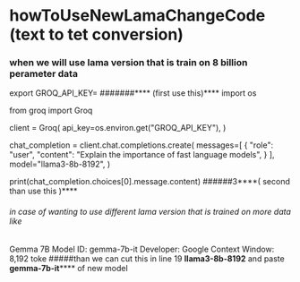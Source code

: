 # howToUseNewLamaChangeCode (text to tet conversion)
### when we will use lama version that is train on 8 billion perameter data
export GROQ_API_KEY=<your-api-key-here>   #######**** (first use this)****
import os

from groq import Groq

client = Groq(
    api_key=os.environ.get("GROQ_API_KEY"),
)

chat_completion = client.chat.completions.create(
    messages=[
        {
            "role": "user",
            "content": "Explain the importance of fast language models",
        }
    ],
    model="llama3-8b-8192",
)

print(chat_completion.choices[0].message.content) ######3****( second than use this )****
###### in case of wanting to use different lama version that is trained on more data like
Gemma 7B
Model ID: gemma-7b-it
Developer: Google
Context Window: 8,192 toke
#####than we can cut this in line 19 **llama3-8b-8192** and paste **gemma-7b-it****** of new model 








